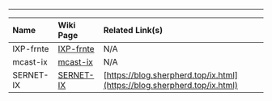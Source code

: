 ---

|Name|Wiki Page|Related Link(s)|
|:---|:---|:---|
|IXP-frnte|[IXP-frnte](/services/IXP-frnte)|N/A|
|mcast-ix|[mcast-ix](/services/mcast-ix)|N/A|
|SERNET-IX|[SERNET-IX](/services/SERNET-IX)|[https://blog.sherpherd.top/ix.html](https://blog.sherpherd.top/ix.html)|
